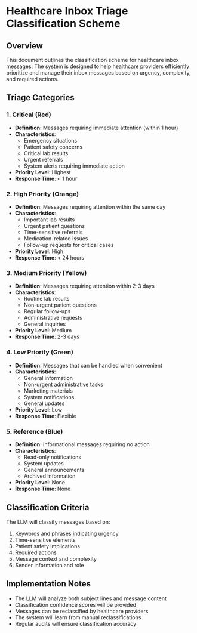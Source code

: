 # Healthcare Inbox Triage Classification Scheme

## Overview
This document outlines the classification scheme for healthcare inbox messages. The system is designed to help healthcare providers efficiently prioritize and manage their inbox messages based on urgency, complexity, and required actions.

## Triage Categories

### 1. Critical (Red)
- **Definition**: Messages requiring immediate attention (within 1 hour)
- **Characteristics**:
  - Emergency situations
  - Patient safety concerns
  - Critical lab results
  - Urgent referrals
  - System alerts requiring immediate action
- **Priority Level**: Highest
- **Response Time**: < 1 hour

### 2. High Priority (Orange)
- **Definition**: Messages requiring attention within the same day
- **Characteristics**:
  - Important lab results
  - Urgent patient questions
  - Time-sensitive referrals
  - Medication-related issues
  - Follow-up requests for critical cases
- **Priority Level**: High
- **Response Time**: < 24 hours

### 3. Medium Priority (Yellow)
- **Definition**: Messages requiring attention within 2-3 days
- **Characteristics**:
  - Routine lab results
  - Non-urgent patient questions
  - Regular follow-ups
  - Administrative requests
  - General inquiries
- **Priority Level**: Medium
- **Response Time**: 2-3 days

### 4. Low Priority (Green)
- **Definition**: Messages that can be handled when convenient
- **Characteristics**:
  - General information
  - Non-urgent administrative tasks
  - Marketing materials
  - System notifications
  - General updates
- **Priority Level**: Low
- **Response Time**: Flexible

### 5. Reference (Blue)
- **Definition**: Informational messages requiring no action
- **Characteristics**:
  - Read-only notifications
  - System updates
  - General announcements
  - Archived information
- **Priority Level**: None
- **Response Time**: None

## Classification Criteria
The LLM will classify messages based on:
1. Keywords and phrases indicating urgency
2. Time-sensitive elements
3. Patient safety implications
4. Required actions
5. Message context and complexity
6. Sender information and role

## Implementation Notes
- The LLM will analyze both subject lines and message content
- Classification confidence scores will be provided
- Messages can be reclassified by healthcare providers
- The system will learn from manual reclassifications
- Regular audits will ensure classification accuracy 